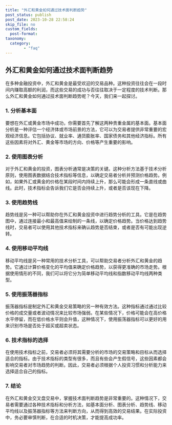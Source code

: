 ```yaml
---
title: "外汇和黄金如何通过技术面判断趋势"
post_status: publish
post_date: 2023-10-28 22:58:24
skip_file: no
custom_fields: 
  post-format: 
taxonomy:
  category:
        - "faq"
---
```


## 外汇和黄金如何通过技术面判断趋势

在多种金融投资中，外汇和黄金是最受欢迎的交易品种。这种投资往往会在一段时间内赚取高额的利润，而这些交易的成功与否往往取决于一定程度的技术判断。那么外汇和黄金如何通过技术面判断趋势呢？今天，我们来一起探讨。

### 1. 分析基本面

要想在外汇或黄金市场中成功，你需要首先了解这两种贵重金属的基本面。基本面分析是一种评估一个经济体或市场前景的方法，它可以为交易者提供非常重要的宏观经济信息。它包括协议、就业率、通货膨胀率、国家债务和其他经济指标。所有这些因素将对外汇、黄金等市场的方向、价格等产生重要的影响。

### 2. 使用图表分析

对于外汇和黄金的投资，图表分析通常是决策的关键。这种分析方法基于技术分析原则，使用图表数据结合技术指标等信息，以确定交易者分析并预测价格趋势。例如，如果外汇或黄金的价格在某段时间内持续上升，那么可能会形成一条直线或曲线。此时，技术指标会告诉我们它是否会持续上升，或者是否该现在下降。

### 3. 使用趋势线

趋势线是另一种可以帮助你在外汇和黄金投资中进行趋势分析的工具。它是在趋势图中，通过连接最小和最高值来绘制的一条线，以确定价格趋势。当价格达到趋势线时，交易者可以使用其他技术指标来确认趋势是否结束，或者是否有可能出现逆转。

### 4. 使用移动平均线

移动平均线是另一种常用的技术分析工具，可以帮助交易者分析外汇和黄金的趋势。它通过计算价格变化的平均值来确定价格趋势，以获得更准确的市场走势。根据使用情形的不同，我们可以将它分为简单移动平均线和指数移动平均线两种类型。

### 5. 使用振荡器指标

振荡器指标是制定外汇和黄金交易策略的另一种有效方法。这种指标通过通过比较价格的成交量或者波动情况来比较市场强弱。在某些情况下，价格可能会在高价格水平停留，而在低价格水平则会升值，这种情况下，使用振荡器指标可以更好的用来识别市场是否处于超买或超卖状态。

### 6. 技术指标的选择

在使用技术指标之前，交易者必须将其需要分析的市场的交易策略和目标从而选择适合的指标。由于技术指标的类型有很多，而且有些会产生假信号，这些因素都会影响交易者对市场趋势的判断。因此，交易者必须根据个人投资习惯和分析能力来选择适合自己的指标。

### 7. 结论

在外汇和黄金交叉盘交易中，掌握技术面判断趋势是非常重要的。这种情况下，交易者需要通过各种技术指标和分析方法，如基本面分析、图表分析、趋势线、移动平均线以及振荡器指标等方法来判断方向，从而得到高效的交易结果。在实际投资中，务必要审慎判断，在合适的时机决策，才能提高成功率。
